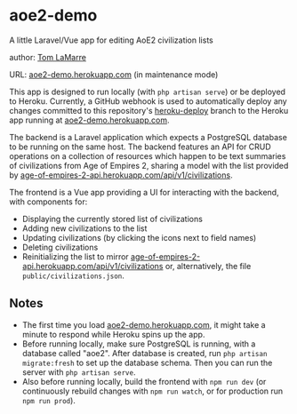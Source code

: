# aoe2-demo
A little Laravel/Vue app for editing AoE2 civilization lists

author: [Tom LaMarre](https://github.com/tlamarre91)

URL: [aoe2-demo.herokuapp.com](https://aoe2-demo.herokuapp.com/) (in maintenance mode)

This app is designed to run locally (with `php artisan serve`) or be deployed to Heroku. Currently, a GitHub webhook is used to automatically deploy any changes committed to this repository's [heroku-deploy](https://github.com/tlamarre91/aoe2-demo/tree/heroku-deploy) branch to the Heroku app running at [aoe2-demo.herokuapp.com](https://aoe2-demo.herokuapp.com/).

The backend is a Laravel application which expects a PostgreSQL database to be running on the same host. The backend features an API for CRUD operations on a collection of resources which happen to be text summaries of civilizations from Age of Empires 2, sharing a model with the list provided by [age-of-empires-2-api.herokuapp.com/api/v1/civilizations](https://age-of-empires-2-api.herokuapp.com/api/v1/civilizations).

The frontend is a Vue app providing a UI for interacting with the backend, with components for:
* Displaying the currently stored list of civilizations
* Adding new civilizations to the list
* Updating civilizations (by clicking the icons next to field names)
* Deleting civilizations
* Reinitializing the list to mirror [age-of-empires-2-api.herokuapp.com/api/v1/civilizations](https://age-of-empires-2-api.herokuapp.com/api/v1/civilizations) or, alternatively, the file `public/civilizations.json`.

## Notes
* The first time you load [aoe2-demo.herokuapp.com](https://aoe2-demo.herokuapp.com/), it might take a minute to respond while Heroku spins up the app.
* Before running locally, make sure PostgreSQL is running, with a database called "aoe2". After database is created, run `php artisan migrate:fresh` to set up the database schema. Then you can run the server with `php artisan serve`.
* Also before running locally, build the frontend with `npm run dev` (or continuously rebuild changes with `npm run watch`, or for production run `npm run prod`).

